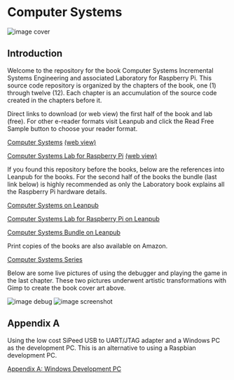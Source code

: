 # Computer Systems

![image cover](./images/computer-systems-cover.jpg)

## Introduction

Welcome to the repository for the book Computer Systems Incremental Systems Engineering and associated Laboratory for Raspberry Pi. This source code repository is organized by the chapters of the book, one (1) through twelve (12). Each chapter is an accumulation of the source code created in the chapters before it.

Direct links to download (or web view) the first half of the book and lab (free). For other e-reader formats visit Leanpub and click the Read Free Sample button to
choose your reader format.

[Computer Systems](http://samples.leanpub.com/computersystems-sample.pdf) [(web view)](https://leanpub.com/computersystems/read_sample)

[Computer Systems Lab for Raspberry Pi](http://samples.leanpub.com/computersystems_lab_rpi-sample.pdf) [(web view)](https://leanpub.com/computersystems_lab_rpi/read_sample)

If you found this repository before the books, below are the references into Leanpub for the books. For the second half of the books the bundle (last link below) is highly recommended as only the Laboratory book explains all the Raspberry Pi hardware details.

[Computer Systems on Leanpub](https://leanpub.com/computersystems)

[Computer Systems Lab for Raspberry Pi on Leanpub](https://leanpub.com/computersystems_lab_rpi)

[Computer Systems Bundle on Leanpub](https://leanpub.com/b/computersystemscomplete)

Print copies of the books are also available on Amazon.

[Computer Systems Series](https://www.amazon.com/dp/B0B25NW7SS)

Below are some live pictures of using the debugger and playing the game in the
last chapter. These two pictures underwent artistic transformations with Gimp to
create the book cover art above.

![image debug](./images/gdb-tui-game.jpg) ![image screenshot](./images/screenshot.jpg)

## Appendix A

Using the low cost SiPeed USB to UART/JTAG adapter and a Windows PC as
the development PC. This is an alternative to using a Raspbian development
PC.

[Appendix A: Windows Development PC](AppendixA.md)
